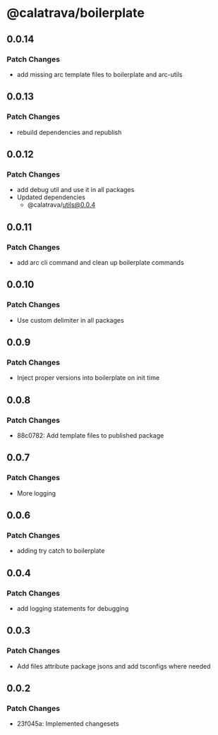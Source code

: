 # @calatrava/boilerplate

## 0.0.14

### Patch Changes

- add missing arc template files to boilerplate and arc-utils

## 0.0.13

### Patch Changes

- rebuild dependencies and republish

## 0.0.12

### Patch Changes

- add debug util and use it in all packages
- Updated dependencies
  - @calatrava/utils@0.0.4

## 0.0.11

### Patch Changes

- add arc cli command and clean up boilerplate commands

## 0.0.10

### Patch Changes

- Use custom delimiter in all packages

## 0.0.9

### Patch Changes

- Inject proper versions into boilerplate on init time

## 0.0.8

### Patch Changes

- 88c0782: Add template files to published package

## 0.0.7

### Patch Changes

- More logging

## 0.0.6

### Patch Changes

- adding try catch to boilerplate

## 0.0.4

### Patch Changes

- add logging statements for debugging

## 0.0.3

### Patch Changes

- Add files attribute package jsons and add tsconfigs where needed

## 0.0.2

### Patch Changes

- 23f045a: Implemented changesets

